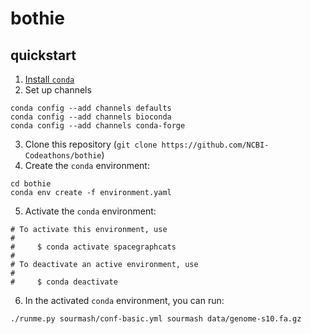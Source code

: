# bothie

## quickstart

1. [Install `conda`](https://bioconda.github.io/user/install.html#install-conda)
2. Set up channels
```
conda config --add channels defaults
conda config --add channels bioconda
conda config --add channels conda-forge
```

3. Clone this repository (`git clone https://github.com/NCBI-Codeathons/bothie`)
4. Create the `conda` environment:

```
cd bothie
conda env create -f environment.yaml
```

5. Activate the `conda` environment:
```
# To activate this environment, use
#
#     $ conda activate spacegraphcats
#
# To deactivate an active environment, use
#
#     $ conda deactivate
```

6. In the activated `conda` environment, you can run:

```
./runme.py sourmash/conf-basic.yml sourmash data/genome-s10.fa.gz
```
